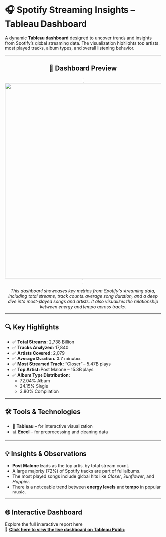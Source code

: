 # 🎧 Spotify Streaming Insights – Tableau Dashboard

A dynamic **Tableau dashboard** designed to uncover trends and insights from Spotify’s global streaming data. The visualization highlights top artists, most played tracks, album types, and overall listening behavior.

---
<h2 align="center">📸 Dashboard Preview</h2>

<p align="center">
(<img width="1366" height="633" alt="Screenshot 2025-07-21 062422" src="https://github.com/user-attachments/assets/26b5e230-db66-457f-977a-132ba2992e70" />
)
<p align="center"><i>
This dashboard showcases key metrics from Spotify's streaming data, including total streams, track counts, average song duration, and a deep dive into most-played songs and artists. It also visualizes the relationship between energy and tempo across tracks.
</i></p>


---

## 🔍 Key Highlights

- ✅ **Total Streams:** 2,738 Billion  
- ✅ **Tracks Analyzed:** 17,840  
- ✅ **Artists Covered:** 2,079  
- ✅ **Average Duration:** 3.7 minutes  
- ✅ **Most Streamed Track:** “Closer” – 5.47B plays  
- ✅ **Top Artist:** Post Malone – 15.3B plays  
- ✅ **Album Type Distribution:**  
  - 72.04% Album  
  - 24.15% Single  
  - 3.80% Compilation

---

## 🛠 Tools & Technologies

- 🎨 **Tableau** – for interactive visualization  
- 📊 **Excel** – for preprocessing and cleaning data  

---

## 💡 Insights & Observations

- **Post Malone** leads as the top artist by total stream count.
- A large majority (72%) of Spotify tracks are part of full albums.
- The most played songs include global hits like *Closer*, *Sunflower*, and *Happier*.
- There is a noticeable trend between **energy levels** and **tempo** in popular music.


---

  ## 🌐 Interactive Dashboard

Explore the full interactive report here:  
🔗 **[Click here to view the live dashboard on Tableau Public](https://public.tableau.com/views/finalspotify_17530680955210/Dashboard1?:language=en-US&publish=yes&:sid=&:redirect=auth&:display_count=n&:origin=viz_share_link)**



  
